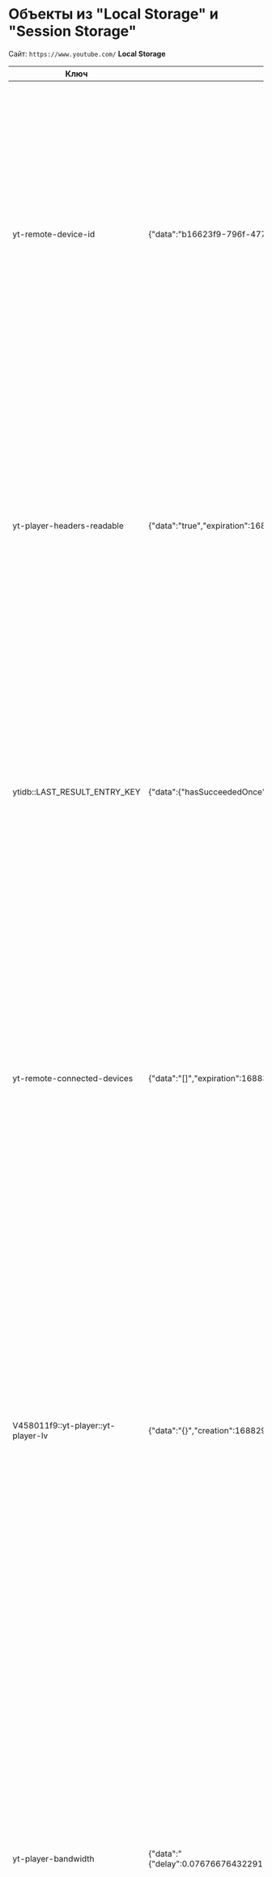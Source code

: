 # Объекты из "Local Storage" и "Session Storage"
Сайт: `https://www.youtube.com/`
**Local Storage**

Ключ | Значение | Краткое описание
-- | -- | --
yt-remote-device-id | {"data":"b16623f9-796f-4775-ac67-daaead3bb7b6","expiration":1713591790448,"creation":1682055790448} | Идентификатор устройства, который используется на платформе YouTube для идентификации конкретного устройства или браузера, на котором запущено приложение YouTube или просматривается контент. Он может быть использован для различных целей, включая управление функциями устройства в приложении YouTube, синхронизацию с другими устройствами и подбор рекомендаций контента на основе предпочтений пользователя.
yt-player-headers-readable | {"data":"true","expiration":1688653229000,"creation":1686061229000} | Библиотека для чтения/разбора заголовков rtpm в формате Firestore, используемых в YouTube плеере. Она позволяет извлекать информацию о видео, такую как заголовок, автор, длительность и другие метаданные. Эта информация может быть использована для создания пользовательского интерфейса, отображения информации о видео или для других целей, связанных с обработкой и отображением видео данных.
ytidb::LAST_RESULT_ENTRY_KEY | {"data":{"hasSucceededOnce":true},"expiration":1690890346103,"creation":1688298346103} | Используется для получения ключа последней записи в ответе, полученном от базы данных YTiDB. Этот ключ может быть использован для продолжения запроса с последней точки остановки, чтобы получить следующую порцию данных. Это полезно, когда нужно обработать большой объем данных или когда выполнение запроса занимает продолжительное время и требуется разбить его на несколько частей.
yt-remote-connected-devices | {"data":"[]","expiration":1688384740706,"creation":1688298340706} | Параметр, который используется в YouTube для отслеживания связанных устройств пользователя. Это позволяет пользователям управлять воспроизведением видео на разных устройствах, таких как смартфоны, планшеты, компьютеры и телевизоры, с помощью одного аккаунта YouTube. Этот параметр позволяет управлять устройствами, выбирать устройство для просмотра и переключаться между ними без необходимости повторного входа в аккаунт YouTube.
V458011f9::yt-player::yt-player-lv | {"data":"{}","creation":1688298341141} | Идентификатор элемента, используемый на странице YouTube для обращения к объекту плеера, который проигрывает видео на странице. Элемент с этим идентификатором содержит как сам плеер, так и элементы управления, такие как кнопки воспроизведения, паузы, перемотки и т.д. Поэтому, при обращении к этому элементу из JavaScript кода, разработчик может управлять проигрыванием видео на странице, изменять и контролировать его поведение, а также работать с элементами управления. В целом, ключ используется для интеграции и управления плеером YouTube на странице.
yt-player-bandwidth | {"data":"{\"delay\":0.07676676432291667,\"stall\":0,\"byterate\":1056121.6183576689,\"init\":1686073618640.3}","expiration":1690890981826,"creation":1688298981827} | Используется для измерения или установки пропускной способности (скорости передачи данных) для проигрывателя YouTube. Это параметр, который позволяет управлять качеством видео в зависимости от доступной пропускной способности интернет-соединения пользователя. При низкой пропускной способности видео может быть автоматически снижено в качестве, чтобы избежать буферизации или прерываний воспроизведения. Если у пользователя есть высокая скорость интернета, то видео может воспроизводиться в более высоком качестве. Это позволяет оптимизировать производительность и качество воспроизведения видео на устройствах с разными типами интернет-соединений.

**Session Storage**

Ключ | Значение | Краткое описание
-- | -- | --
yt-remote-session-app | {"data":"youtube-desktop","creation":1688298340705} | Используется в платформе YouTube для сессий просмотра и управления. Это приложение используется для связи и обмена данными между устройствами пользователя (например, между мобильным устройством и телевизором) во время просмотра видео на YouTube. Оно позволяет управлять воспроизведением видео, регулировать громкость, перематывать или останавливать видео на одном устройстве с помощью другого. Также, yt-remote-session-app может использоваться для синхронизации и сохранения настроек и предпочтений пользователя на разных устройствах.
yt-remote-cast-installed | {"data":"true","creation":1688298340808} | Параметр, который используется в приложении YouTube для обнаружения, установлено ли приложение Google Cast на устройстве пользователя. Google Cast - это технология, которая позволяет передавать мультимедийный контент с устройства на телевизор или другие совместимые устройства. Когда приложение YouTube обнаруживает, что Google Cast установлен, оно может предложить пользователю отправить видео на устройство Cast, чтобы просмотреть контент на большом экране. Это позволяет улучшить пользовательский опыт, позволяя просматривать видео на более удобной или лучшей по размеру экране.
yt-player-autonavstate | {"data":"2","creation":1688298888056} | Параметр, который используется в YouTube-плеере для автоматической навигации по списку воспроизведения. Когда этот параметр установлен в значении 1, плеер будет автоматически переходить к следующему видео из списка воспроизведения после завершения текущего видео. Это полезно, если вы хотите создать плеер с автоматической навигацией по видео в определенном порядке. Однако это поведение может быть изменено, если в списке воспроизведения присутствуют ограничения, например, некоторые видео могут быть недоступны для автоматического воспроизведения или требовать дополнительного подтверждения от пользователя. Поэтому использовать параметр нужно в соответствии с политиками и ограничениями YouTube и авторами контента.
yt-remote-session-name | {"data":"Desktop","creation":1688298340705} | Параметр, используемый в URL-адресе YouTube, который указывает идентификатор сеанса пользователя. Этот параметр используется YouTube, чтобы отслеживать сеансы пользователей и предоставлять персонализированный контент и рекомендации. Он также может быть использован для различных аналитических и статистических целей.
yt-remote-cast-available | {"data":"false","creation":1688298340809} | Атрибут, используемый в коде на JavaScript для проверки наличия доступных устройств Chromecast на странице YouTube. Он используется для определения того, можно ли транслировать видео на Chromecast или нет. Если этот атрибут установлен в true, то пользователь может использовать Chromecast для транслирования видео на больший экран. Если значение атрибута равно false или атрибут вообще отсутствует, то пользователям не будет доступна функция трансляции на Chromecast.
yt-remote-fast-check-period | {"data":"1688298640705","creation":1688298340705} | Атрибут, используемый в коде на JavaScript для определения периода проверки доступности Chromecast на странице YouTube. Он используется для оптимизации производительности и минимизации количества запросов, отправляемых на сервер YouTube. Когда значение этого атрибута установлено, происходит быстрая проверка наличия доступных устройств Chromecast на странице YouTube с указанным интервалом времени (в мс). Это позволяет пользователям быстро узнать, есть ли доступные Chromecast на странице, без задержек. Однако, чем чаще происходит проверка, тем больше запросов отправляется на сервер. Поэтому, рекомендуется установить значение этого атрибута, оптимальное для конкретного случая, обеспечивающее баланс между скоростью проверки и уменьшением количества запросов на сервер.

# Скриншоты
## Результат выполнения команд для добавления и получения объекта в "Session Storage"
![Результат выполнения команд для добавления и получения объекта в Session Storage](/QA Engineer/10 Database/images/picture1.jpg)
## Состояние "Session Storage" после добавления объекта
![Состояние Session Storage после добавления объекта](/QA Engineer/10 Database/images/picture2.jpg)
## Результат выполнения команд для добавления и получения объекта в "Local Storage"
![Результат выполнения команд для добавления и получения объекта в Local Storage](/QA Engineer/10 Database/images/picture3.jpg)
## Состояние "Local Storage" после добавления объекта
![Состояние Local Storage после добавления объекта](/QA Engineer/10 Database/images/picture4.jpg)
